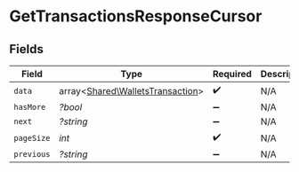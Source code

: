 # GetTransactionsResponseCursor


## Fields

| Field                                                                         | Type                                                                          | Required                                                                      | Description                                                                   | Example                                                                       |
| ----------------------------------------------------------------------------- | ----------------------------------------------------------------------------- | ----------------------------------------------------------------------------- | ----------------------------------------------------------------------------- | ----------------------------------------------------------------------------- |
| `data`                                                                        | array<[Shared\WalletsTransaction](../../Models/Shared/WalletsTransaction.md)> | :heavy_check_mark:                                                            | N/A                                                                           |                                                                               |
| `hasMore`                                                                     | *?bool*                                                                       | :heavy_minus_sign:                                                            | N/A                                                                           | false                                                                         |
| `next`                                                                        | *?string*                                                                     | :heavy_minus_sign:                                                            | N/A                                                                           |                                                                               |
| `pageSize`                                                                    | *int*                                                                         | :heavy_check_mark:                                                            | N/A                                                                           | 15                                                                            |
| `previous`                                                                    | *?string*                                                                     | :heavy_minus_sign:                                                            | N/A                                                                           | YXVsdCBhbmQgYSBtYXhpbXVtIG1heF9yZXN1bHRzLol=                                  |